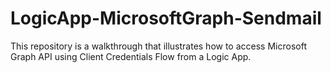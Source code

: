 # LogicApp-MicrosoftGraph-Sendmail
This repository is a walkthrough that illustrates how to access Microsoft Graph API using Client Credentials Flow from a Logic App.
